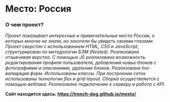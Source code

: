 # Место: Россия

### О чем проект?

_Проект показывает интересные и примечательные места России, о которых многие не знали, но захотели бы увидеть своими глазами._
_Проект сверстан с использованием HTML, CSS и JavaScript, структурирован по методологии БЭМ (Nested). Реализована отзывчивая верстка. С помощью JS реализована возможность редактирования профиля пользователя, добавления новых блоков с фотографиями и описаниями, удаления блоков. Реализована live-валидация форм. Использованы классы. При построении сеток использованы технологии flex и grid-layout._
_Сборка осуществляется с помощью вебпака._
_Реализовано подключение к серверу и работа с API._

**Сайт находится здесь: https://trench-dog.github.io/mesto/**
